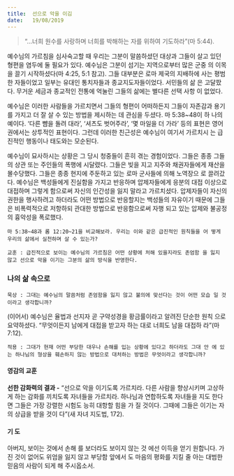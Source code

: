 ```yaml
---
title:  선으로 악을 이김
date:   19/08/2019
---
```


> <p></p>
> “…너희 원수를 사랑하며 너희를 박해하는 자를 위하여 기도하라”(마 5:44).

예수님의 가르침을 심사숙고할 때 우리는 그분이 말씀하셨던 대상과 그들이 살고
있던 형편을 염두에 둘 필요가 있다. 예수님은 그분이 섬기는 지역으로부터 많은 군중
의 이목을 끌기 시작하셨다(마 4:25, 5:1 참고). 그들 대부분은 로마 제국의 지배하에
사는 평범한 자들이었고 일부는 유대인 통치자들과 종교지도자들이었다. 서민들의 삶
은 고달팠다. 무거운 세금과 종교적인 전통에 억눌린 그들의 삶에는 별다른 선택 사항
이 없었다.

예수님은 이러한 사람들을 가르치면서 그들의 형편이 어떠하든지 그들이 자존감과
용기를 가지고 더 잘 살 수 있는 방법을 제시하는 데 관심을 두셨다. 마 5:38~48이 하
나의 예이다. ‘다른 뺨을 돌려 대라’, ‘셔츠도 벗어주라’, ‘몇 마일을 더 가라’ 등의 표현은
영어권에서는 상투적인 표현이다. 그런데 이러한 친근성은 예수님이 여기서 가르치시
는 급진적인 행동이나 태도와는 모순된다.

예수님이 묘사하시는 상황은 그 당시 청중들이 흔히 겪는 경험이었다. 그들은 종종
그들의 상관 또는 주인들의 폭행에 시달렸다. 그들은 빚을 지고 지주와 채권자들에게
재산을 몰수당했다. 그들은 종종 현지에 주둔하고 있는 로마 군사들에 의해 노역장으
로 끌려갔다. 예수님은 백성들에게 진실함을 가지고 반응하며 압제자들에게 응분의
대접 이상으로 대접하며 그렇게 함으로써 자신의 인간성을 잃지 말라고 가르치셨다.
압제자들이 자신의 권한을 행사하려고 하더라도 어떤 방법으로 반응할지는 백성들의
자유이기 때문에 그들은 비폭력적으로 저항하되 관대한 방법으로 반응함으로써 자행
되고 있는 압제와 불공정의 흉악성을 폭로했다.

`마 5:38~48과 롬 12:20~21을 비교해보라. 우리는 이와 같은 급진적인 원칙들을 어
떻게 우리의 삶에서 실천하며 살 수 있는가?`

`교훈 : 급진적으로 보이는 예수님의 가르침은 어떤 상황에 처해 있을지라도 존엄함
을 잃지 않고 선으로 악을 이기는 그분의 삶의 방식을 반영한다.`

### 나의 삶 속으로

`묵상 : 그대는 예수님의 말씀처럼 존엄함을 잃지 않고 불의에 맞선다는 것이 어떤 모습
일 것이라고 생각합니까?`

(이어서) 예수님은 율법과 선지자 곧 구약성경을 황금률이라고 알려진 단순한 원칙
으로 요약하셨다. “무엇이든지 남에게 대접을 받고자 하는 대로 너희도 남을 대접하
라”(마 7:12).

`적용 : 그대가 현재 어떤 부당한 대우나 손해를 입는 상황에 있다고 하더라도 그대 안
에 있는 하나님의 형상을 훼손하지 않는 방법으로 대처하는 방법은 무엇이라고
생각합니까?`

#### 영감의 교훈

**선한 감화력의 결과 -** “선으로 악을 이기도록 가르치라.
다른 사람을 향상시키며 고상하게 하는 감화를 끼치도록
자녀들을 가르치라. 하나님과 연합하도록 자녀들을 지도
한다면 그들은 가장 강렬한 시험도 능히 대항할 힘을 가
질 것이다. 그때에 그들은 이기는 자의 상급을 받을 것이
다”(새 자녀 지도법, 172).

#### 기 도

아버지, 보이는 것에서 손해
를 보더라도 보이지 않는 것
에선 이득을 얻기 원합니다.
가진 것이 없어도 위엄을
잃지 않고 부당함 앞에서
도 마음의 평화를 지킬 줄
아는 대범한 믿음의 사람이
되게 해 주시옵소서.